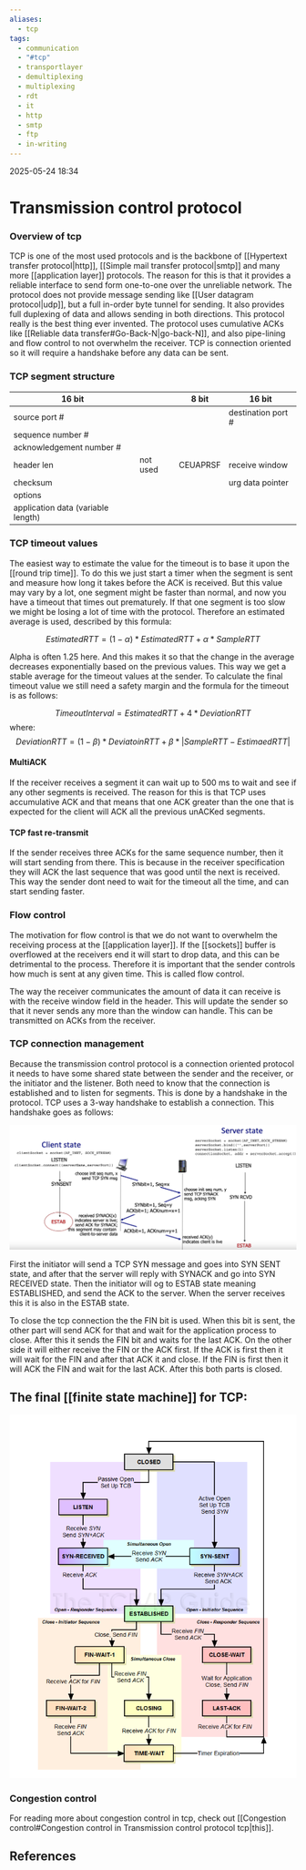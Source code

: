 ```yaml
---
aliases:
  - tcp
tags:
  - communication
  - "#tcp"
  - transportlayer
  - demultiplexing
  - multiplexing
  - rdt
  - it
  - http
  - smtp
  - ftp
  - in-writing
---
```

2025-05-24 18:34
# Transmission control protocol

### Overview of tcp
TCP is one of the most used protocols and is the backbone of [[Hypertext transfer protocol|http]], [[Simple mail transfer protocol|smtp]] and many more [[application layer]] protocols. The reason for this is that it provides a reliable interface to send form one-to-one over the unreliable network. The protocol does not provide message sending like [[User datagram protocol|udp]], but a full in-order byte tunnel for sending. It also provides full duplexing of data and allows sending in both directions. This protocol really is the best thing ever invented. 
The protocol uses cumulative ACKs like [[Reliable data transfer#Go-Back-N|go-back-N]], and also pipe-lining and flow control to not overwhelm the receiver. TCP is connection oriented so it will require a handshake before any data can be sent.
### TCP segment structure

| 16 bit                             |          | 8 bit    | 16 bit               |
| ---------------------------------- | -------- | -------- | -------------------- |
| source port #                      |          |          | destination port #   |
| sequence number #<br>              |          |          |                      |
| acknowledgement number #<br>       |          |          |                      |
| header len                         | not used | CEUAPRSF | receive window<br>   |
| checksum                           |          |          | urg data pointer<br> |
| options<br>                        |          |          |                      |
| application data (variable length) |          |          |                      |
### TCP timeout values
The easiest way to estimate the value for the timeout is to base it upon the [[round trip time]]. To do this we just start a timer when the segment is sent and measure how long it takes before the ACK is received. But this value may vary by a lot, one segment might be faster than normal, and now you have a timeout that times out prematurely. If that one segment is too slow we might be losing a lot of time with the protocol. Therefore an estimated average is used, described by this formula:

$$
EstimatedRTT = (1-\alpha) * EstimatedRTT + \alpha*SampleRTT
$$

Alpha is often 1.25 here. And this makes it so that the change in the average decreases exponentially based on the previous values. This way we get a stable average for the timeout values at the sender. To calculate the final timeout value we still need a safety margin and the formula for the timeout is as follows:

$$
TimeoutInterval = EstimatedRTT + 4*DeviationRTT
$$
where:
$$
DeviationRTT = (1-\beta)*DeviatoinRTT + \beta * \lvert SampleRTT-EstimaedRTT\rvert
$$
#### MultiACK
If the receiver receives a segment it can wait up to 500 ms to wait and see if any other segments is received. The reason for this is that TCP uses accumulative ACK and that means that one ACK greater than the one that is expected for the client will ACK all the previous unACKed segments. 
#### TCP fast re-transmit
If the sender receives three ACKs for the same sequence number, then it will start sending from there. This is because in the receiver specification they will ACK the last sequence that was good until the next is received. This way the sender dont need to wait for the timeout all the time, and can start sending faster. 
### Flow control
The motivation for flow control is that we do not want to overwhelm the receiving process at the [[application layer]]. If the [[sockets]] buffer is overflowed at the receivers end it will start to drop data, and this can be detrimental to the process. Therefore it is important that the sender controls how much is sent at any given time. This is called flow control. 

The way the receiver communicates the amount of data it can receive is with the receive window field in the header. This will update the sender so that it never sends any more than the window can handle. This can be transmitted on ACKs from the receiver. 

### TCP connection management 
Because the transmission control protocol is a connection oriented protocol it needs to have some shared state between the sender and the receiver, or the initiator and the listener. Both need to know that the connection is established and to listen for segments. This is done by a handshake in the protocol. TCP uses a 3-way handshake to establish a connection. This handshake goes as follows:

![Diagram showing tcp handshake](./TCP-handshake.png)

First the initiator will send a TCP SYN message and goes into SYN SENT state, and after that the server will reply with SYNACK and go into SYN RECEIVED state. Then the initiator will og to ESTAB state meaning ESTABLISHED, and send the ACK to the server. When the server receives this it is also in the ESTAB state.

To close the tcp connection the the FIN bit is used. When this bit is sent, the other part will send ACK for that and wait for the application process to close. After this it sends the FIN bit and waits for the last ACK. On the other side it will either receive the FIN or the ACK first. If the ACK is first then it will wait for the FIN and after that ACK it and close. If the FIN is first then it will ACK the FIN and wait for the last ACK. After this both parts is closed.
## The final [[finite state machine]] for TCP:

![The whole finite state machine for tcp](./TCP-finite-state-machine.png)

### Congestion control
For reading more about congestion control in tcp, check out [[Congestion control#Congestion control in Transmission control protocol tcp|this]].

## References